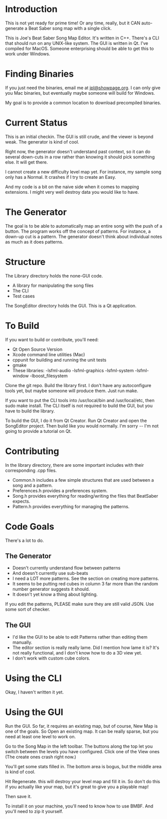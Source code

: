 # Introduction
This is not yet ready for prime time! Or any time, really, but it CAN auto-generate a Beat Saber song map with a single click.

This is Joe's Beat Saber Song Map Editor. It's written in C++. There's a CLI that should run on any UNIX-like system. The GUI is written in Qt. I've compiled for MacOS. Someone enterprising should be able to get this to work under Windows.

# Finding Binaries
If you just need the binaries, email me at jpl@showpage.org. I can only give you Mac binaries, but eventually maybe someone will build for Windows.

My goal is to provide a common location to download precompiled binaries.

# Current Status
This is an initial checkin. The GUI is still crude, and the viewer is beyond weak. The generator is kind of cool.

Right now, the generator doesn't understand past context, so it can do several down-cuts in a row rather than knowing it should pick something else. It will get there.

I cannot create a new difficulty level map yet. For instance, my sample song only has a Normal. It crashes if I try to create an Easy.

And my code is a bit on the naive side when it comes to mapping extensions. I might very well destroy data you would like to have.

# The Generator
The goal is to be able to automatically map an entire song with the push of a button. The program works off the concept of patterns. For instance, a down-up cut is a pattern. The generator doesn't think about individual notes as much as it does patterns.

# Structure
The Library directory holds the none-GUI code.

* A library for manipulating the song files
* The CLI
* Test cases

The SongEditor directory holds the GUI. This is a Qt application.

# To Build
If you want to build or contribute, you'll need:

* Qt Open Source Version
* Xcode command line utilities (Mac)
* cppunit for building and running the unit tests
* gmake
* These libraries: -lsfml-audio -lsfml-graphics -lsfml-system -lsfml-window -lboost_filesystem

Clone the git repo. Build the library first. I don't have any autoconfigure tools yet, but maybe someone will produce them. Just run make.

If you want to put the CLI tools into /usr/local/bin and /usr/local/etc, then sudo make install. The CLI itself is not required to build the GUI, but you have to build the library.

To build the GUI, I do it from Qt Creator. Run Qt Creator and open the SongEditor project. Then build like you would normally. I'm sorry -- I'm not going to provide a tutorial on Qt.

# Contributing
In the library directory, there are some important includes with their corresponding .cpp files.

* Common.h includes a few simple structures that are used between a song and a pattern.
* Preferences.h provides a preferences system.
* Song.h provides everything for reading/writing the files that BeatSaber expects.
* Pattern.h provides everything for managing the patterns.

# Code Goals
There's a lot to do.

## The Generator

* Doesn't currently understand flow between patterns
* And doesn't currently use sub-beats
* I need a LOT more patterns. See the section on creating more patterns.
* It seems to be putting red cubes in column 3 far more than the random number generator suggests it should.
* It doesn't yet know a thing about lighting.

If you edit the patterns, PLEASE make sure they are still valid JSON. Use some sort of checker.

## The GUI

* I'd like the GUI to be able to edit Patterns rather than editing them manually.
* The editor section is really really lame. Did I mention how lame it is? It's not really functional, and I don't know how to do a 3D view yet.
* I don't work with custom cube colors.

# Using the CLI
Okay, I haven't written it yet.

# Using the GUI
Run the GUI. So far, it requires an existing map, but of course, New Map is one of the goals. So Open an existing map. It can be really sparse, but you need at least one level to work on.

Go to the Song Map in the left toolbar. The buttons along the top let you switch between the levels you have configured. Click one of the View ones (The create ones crash right now.)

You'll get some stats filled in. The bottom area is bogus, but the middle area is kind of cool.

Hit Regenerate. this will destroy your level map and fill it in. So don't do this if you actually like your map, but it's great to give you a playable map!

Then save it.

To install it on your machine, you'll need to know how to use BMBF. And you'll need to zip it yourself.
